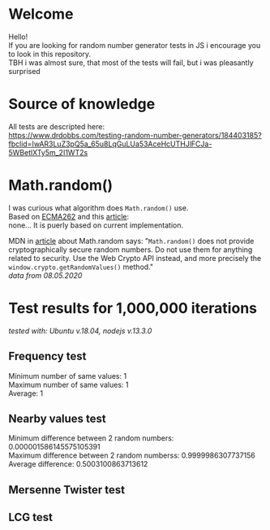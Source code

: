 # Welcome

Hello!  
If you are looking for random number generator tests in JS i encourage you to look in this repository.  
TBH i was almost sure, that most of the tests will fail, but i was pleasantly surprised

# Source of knowledge

All tests are descripted here:  
https://www.drdobbs.com/testing-random-number-generators/184403185?fbclid=IwAR3LuZ3pQ5a_65u8LqGuLUa53AceHcUTHJlFCJa-5WBetlXTy5m_2I1WT2s

# Math.random()

I was curious what algorithm does `Math.random()` use.  
Based on [ECMA262](https://tc39.es/ecma262/#sec-math.random)
and this [article](https://hackernoon.com/how-does-javascripts-math-random-generate-random-numbers-ef0de6a20131):  
none... It is puerly based on current implementation.

MDN in [article](https://developer.mozilla.org/en-US/docs/Web/JavaScript/Reference/Global_Objects/Math/random) about
Math.random says: "`Math.random()` does not provide cryptographically secure random numbers. Do not use them for anything related to security. Use the Web Crypto API instead, and more precisely the `window.crypto.getRandomValues()` method."  
_data from 08.05.2020_

# Test results for 1,000,000 iterations

_tested with: Ubuntu v.18.04, nodejs v.13.3.0_

## Frequency test

Minimum number of same values: 1  
Maximum number of same values: 1  
Average: 1

## Nearby values test

Minimum difference between 2 random numbers: 0.000001586145575105391  
Maximum difference between 2 random numberss: 0.9999986307737156  
Average difference: 0.5003100863713612

## Mersenne Twister test

## LCG test
